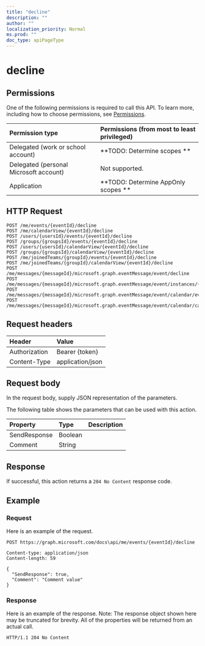 ```yaml
---
title: "decline"
description: ""
author: ""
localization_priority: Normal
ms.prod: ""
doc_type: apiPageType
---
```


# decline



## Permissions
One of the following permissions is required to call this API. To learn more, including how to choose permissions, see [Permissions](/concepts/permissions-reference.md).

|Permission type|Permissions (from most to least privileged)|
|:---|:---|
|Delegated (work or school account)|**TODO: Determine scopes **|
|Delegated (personal Microsoft account)|Not supported.|
|Application|**TODO: Determine AppOnly scopes **|

## HTTP Request
<!-- {
  "blockType": "ignored"
}
-->
``` http
POST /me/events/{eventId}/decline
POST /me/calendarView/{eventId}/decline
POST /users/{usersId}/events/{eventId}/decline
POST /groups/{groupsId}/events/{eventId}/decline
POST /users/{usersId}/calendarView/{eventId}/decline
POST /groups/{groupsId}/calendarView/{eventId}/decline
POST /me/joinedTeams/{groupId}/events/{eventId}/decline
POST /me/joinedTeams/{groupId}/calendarView/{eventId}/decline
POST /me/messages/{messageId}/microsoft.graph.eventMessage/event/decline
POST /me/messages/{messageId}/microsoft.graph.eventMessage/event/instances/{eventId}/decline
POST /me/messages/{messageId}/microsoft.graph.eventMessage/event/calendar/events/{eventId}/decline
POST /me/messages/{messageId}/microsoft.graph.eventMessage/event/calendar/calendarView/{eventId}/decline
```

## Request headers
|Header|Value|
|:---|:---|
|Authorization|Bearer {token}|
|Content-Type|application/json|

## Request body
In the request body, supply JSON representation of the parameters.

The following table shows the parameters that can be used with this action.

|Property|Type|Description|
|:---|:---|:---|
|SendResponse|Boolean||
|Comment|String||



## Response
If successful, this action returns a `204 No Content` response code.

## Example

### Request
Here is an example of the request.
<!-- {
  "blockType": "request",
  "name": "event_decline"
}
-->
``` http
POST https://graph.microsoft.com/docs\api/me/events/{eventId}/decline

Content-type: application/json
Content-length: 59

{
  "SendResponse": true,
  "Comment": "Comment value"
}
```

### Response
Here is an example of the response. Note: The response object shown here may be truncated for brevity. All of the properties will be returned from an actual call.
<!-- {
  "blockType": "response",
  "truncated": true
}
-->
``` http
HTTP/1.1 204 No Content
```

